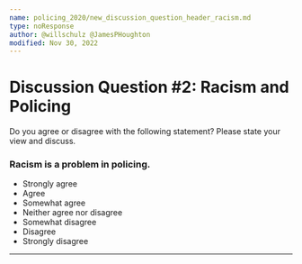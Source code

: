 ```yaml
---
name: policing_2020/new_discussion_question_header_racism.md
type: noResponse
author: @willschulz @JamesPHoughton
modified: Nov 30, 2022
---
```


# Discussion Question #2: Racism and Policing

Do you agree or disagree with the following statement?  Please state your view and discuss.

### Racism is a problem in policing.

- Strongly agree
- Agree
- Somewhat agree
- Neither agree nor disagree
- Somewhat disagree
- Disagree
- Strongly disagree

---
